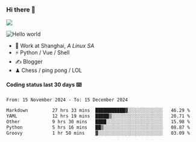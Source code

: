 ### Hi there 👋
![](https://komarev.com/ghpvc/?username=Xuhandsome)


<img src="https://github-readme-stats.vercel.app/api?username=XuHandsome&show_icons=true&theme=merko" alt="Hello world">

<br/>

- 🍻  Work at Shanghai, _A Linux SA_
- ⚡  Python / Vue / Shell
- ✍️  Blogger
- ♟  Chess / ping pong / LOL

#### Coding status last 30 days ⌨️

<!--START_SECTION:waka-->

```txt
From: 15 November 2024 - To: 15 December 2024

Markdown         27 hrs 33 mins  ███████████▓░░░░░░░░░░░░░   46.29 %
YAML             12 hrs 19 mins  █████▒░░░░░░░░░░░░░░░░░░░   20.71 %
Other            9 hrs 30 mins   ████░░░░░░░░░░░░░░░░░░░░░   15.98 %
Python           5 hrs 16 mins   ██▒░░░░░░░░░░░░░░░░░░░░░░   08.87 %
Groovy           1 hr 50 mins    ▓░░░░░░░░░░░░░░░░░░░░░░░░   03.09 %
```

<!--END_SECTION:waka-->
